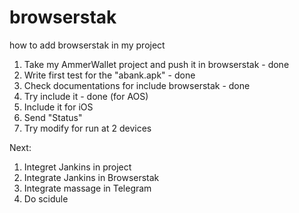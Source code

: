 # browserstak
how to add browserstak in my project


1) Take my AmmerWallet project and push it in browserstak - done
2) Write first test for the "abank.apk" - done
3) Check documentations for include browserstak - done
4) Try include it - done (for AOS)
5) Include it for iOS
6) Send "Status"
7) Try modify for run at 2 devices



Next:
1) Integret Jankins in project
2) Integrate Jankins in Browserstak
3) Integrate massage in Telegram
4) Do scidule

